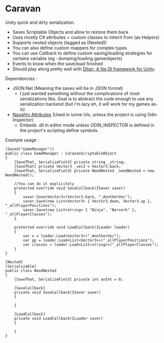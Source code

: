 # Caravan
Unity quick and dirty serialization. 

- Saves Scriptable Objects and allow to restore them back
- Uses mostly C# attributes + custom classes to inherit from (as Helpers)
- Supports nested objects (tagged as [Nested])
- You can also define custom mappers for complex types
- You can use Callback to define custom saving/loading strategies for certains variable (eg : dumping/loading gameobjects) 
- Events to know when the save/load finished
- Should play along pretty well with [DItan, A lite DI framework for Unity](https://github.com/ReyAnthony/DItan).


Dependencies :
- JSON.Net (Meaning the saves will be in JSON format)
	- I just wanted something without the complications of most serializations libs. Goal is to abstract the code enough to use any serialization backend (but i'm lazy eh, it will work for my games as-is) 
- [Naughty Attributes](https://github.com/dbrizov/NaughtyAttributes) (Used in some UIs, unless the project is using Odin Inspector)
	- Embeds .dll in editor mode unless ODIN_INSPECTOR is defined in the project's scripting define symbols.

Example usage : 
```
[Saved("GameManager")]
public class GameManager : CaravanScriptableObject
{
	[SaveThat, SerializeField] private string _string;
	[SaveThat] private Vector3 _vec3 = Vector3.back;
	[SaveThat, SerializeField] private NeedNested _needNested = new NeedNested();

	//You can do it explicitely
	protected override void SaveCallback(ISaver saver)
	{
		saver.Save<Vector3>(Vector3.back, "_AnotherVec");
		saver.Save(new List<Vector3> { Vector3.down, Vector3.up }, "_allPlayerPositions");
		saver.Save(new List<string> { "Ninja", "Berserk" }, "_allPlayerClasses");
	}

	protected override void LoadCallback(ILoader loader)
	{
		var v = loader.Load<Vector3>("_AnotherVec");
		var pp = loader.Load<List<Vector3>>("_allPlayerPositions");
		var classes = loader.Load<List<string>>("_allPlayerClasses");
	}
}

[Nested]
[Serializable]
public class NeedNested
{
	[SaveThat, SerializeField] private int anInt = 0;

	[SaveCallback]
	private void SaveCallback(ISaver saver)
	{

	}

	[LoadCallback]
	private void LoadCallback(ILoader saver)
	{

	}
}

```

